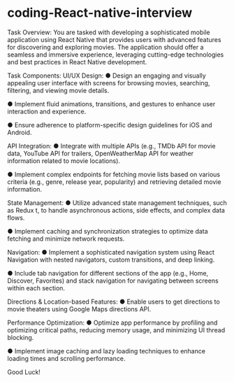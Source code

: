 # coding-React-native-interview

Task Overview:
You are tasked with developing a sophisticated mobile application using React Native that provides users
with advanced features for discovering and exploring movies. The application should offer a seamless and
immersive experience, leveraging cutting-edge technologies and best practices in React Native
development.

Task Components:
UI/UX Design:
● Design an engaging and visually appealing user interface with screens for browsing movies,
searching, filtering, and viewing movie details.

● Implement fluid animations, transitions, and gestures to enhance user interaction and experience.

● Ensure adherence to platform-specific design guidelines for iOS and Android.

API Integration:
● Integrate with multiple APIs (e.g., TMDb API for movie data, YouTube API for trailers,
OpenWeatherMap API for weather information related to movie locations).

● Implement complex endpoints for fetching movie lists based on various criteria (e.g., genre,
release year, popularity) and retrieving detailed movie information.

State Management:
● Utilize advanced state management techniques, such as Redux t, to handle asynchronous actions,
side effects, and complex data flows.

● Implement caching and synchronization strategies to optimize data fetching and minimize
network requests.


Navigation:
● Implement a sophisticated navigation system using React Navigation with nested navigators,
custom transitions, and deep linking.

● Include tab navigation for different sections of the app (e.g., Home, Discover, Favorites) and
stack navigation for navigating between screens within each section.


Directions & Location-based Features:
● Enable users to get directions to movie theaters using Google Maps directions API.

Performance Optimization:
● Optimize app performance by profiling and optimizing critical paths, reducing memory usage,
and minimizing UI thread blocking.

● Implement image caching and lazy loading techniques to enhance loading times and scrolling
performance.


Good Luck!
